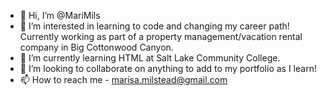 - 👋 Hi, I’m @MariMils
- 👀 I’m interested in learning to code and changing my career path! Currently working as part of a property management/vacation rental company in Big Cottonwood Canyon.
- 🌱 I’m currently learning HTML at Salt Lake Community College.
- 💞️ I’m looking to collaborate on anything to add to my portfolio as I learn!
- 📫 How to reach me - marisa.milstead@gmail.com

<!---
MariMils/MariMils is a ✨ special ✨ repository because its `README.md` (this file) appears on your GitHub profile.
You can click the Preview link to take a look at your changes.
--->

